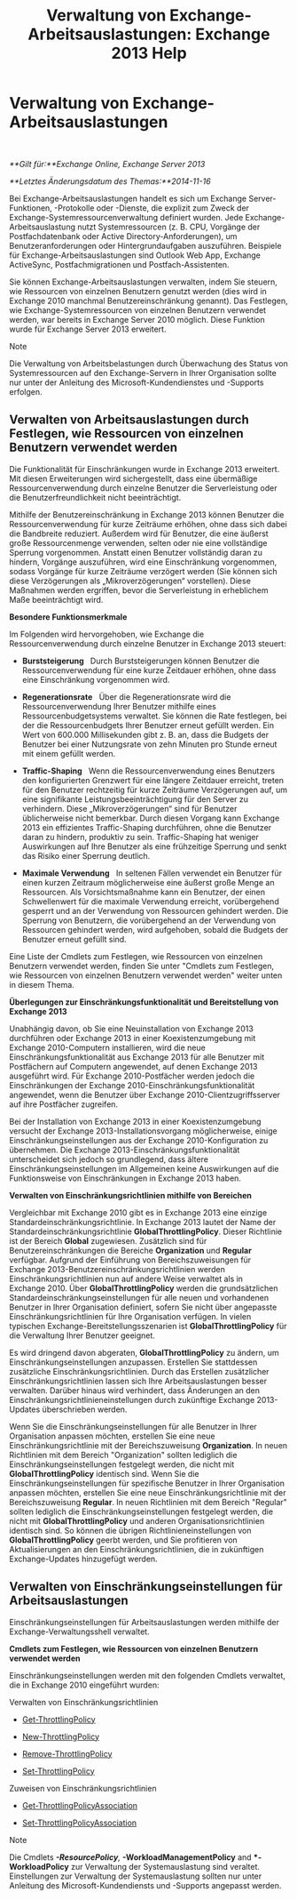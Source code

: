 ﻿---
title: 'Verwaltung von Exchange-Arbeitsauslastungen: Exchange 2013 Help'
TOCTitle: Verwaltung von Exchange-Arbeitsauslastungen
ms:assetid: 276740c4-bdb7-49f1-9470-ae6f2bfd65aa
ms:mtpsurl: https://technet.microsoft.com/de-de/library/JJ150503(v=EXCHG.150)
ms:contentKeyID: 50475374
ms.date: 04/24/2018
mtps_version: v=EXCHG.150
ms.translationtype: HT
---

# Verwaltung von Exchange-Arbeitsauslastungen

 

_**Gilt für:**Exchange Online, Exchange Server 2013_

_**Letztes Änderungsdatum des Themas:**2014-11-16_

Bei Exchange-Arbeitsauslastungen handelt es sich um Exchange Server-Funktionen, -Protokolle oder -Dienste, die explizit zum Zweck der Exchange-Systemressourcenverwaltung definiert wurden. Jede Exchange-Arbeitsauslastung nutzt Systemressourcen (z. B. CPU, Vorgänge der Postfachdatenbank oder Active Directory-Anforderungen), um Benutzeranforderungen oder Hintergrundaufgaben auszuführen. Beispiele für Exchange-Arbeitsauslastungen sind Outlook Web App, Exchange ActiveSync, Postfachmigrationen und Postfach-Assistenten.

Sie können Exchange-Arbeitsauslastungen verwalten, indem Sie steuern, wie Ressourcen von einzelnen Benutzern genutzt werden (dies wird in Exchange 2010 manchmal Benutzereinschränkung genannt). Das Festlegen, wie Exchange-Systemressourcen von einzelnen Benutzern verwendet werden, war bereits in Exchange Server 2010 möglich. Diese Funktion wurde für Exchange Server 2013 erweitert.


> [!NOTE]
> Die Verwaltung von Arbeitsbelastungen durch Überwachung des Status von Systemressourcen auf den Exchange-Servern in Ihrer Organisation sollte nur unter der Anleitung des Microsoft-Kundendienstes und -Supports erfolgen.



## Verwalten von Arbeitsauslastungen durch Festlegen, wie Ressourcen von einzelnen Benutzern verwendet werden

Die Funktionalität für Einschränkungen wurde in Exchange 2013 erweitert. Mit diesen Erweiterungen wird sichergestellt, dass eine übermäßige Ressourcenverwendung durch einzelne Benutzer die Serverleistung oder die Benutzerfreundlichkeit nicht beeinträchtigt.

Mithilfe der Benutzereinschränkung in Exchange 2013 können Benutzer die Ressourcenverwendung für kurze Zeiträume erhöhen, ohne dass sich dabei die Bandbreite reduziert. Außerdem wird für Benutzer, die eine äußerst große Ressourcenmenge verwenden, selten oder nie eine vollständige Sperrung vorgenommen. Anstatt einen Benutzer vollständig daran zu hindern, Vorgänge auszuführen, wird eine Einschränkung vorgenommen, sodass Vorgänge für kurze Zeiträume verzögert werden (Sie können sich diese Verzögerungen als „Mikroverzögerungen“ vorstellen). Diese Maßnahmen werden ergriffen, bevor die Serverleistung in erheblichem Maße beeinträchtigt wird.

**Besondere Funktionsmerkmale**

Im Folgenden wird hervorgehoben, wie Exchange die Ressourcenverwendung durch einzelne Benutzer in Exchange 2013 steuert:

  - **Burststeigerung**   Durch Burststeigerungen können Benutzer die Ressourcenverwendung für eine kurze Zeitdauer erhöhen, ohne dass eine Einschränkung vorgenommen wird.

  - **Regenerationsrate**   Über die Regenerationsrate wird die Ressourcenverwendung Ihrer Benutzer mithilfe eines Ressourcenbudgetsystems verwaltet. Sie können die Rate festlegen, bei der die Ressourcenbudgets Ihrer Benutzer erneut gefüllt werden. Ein Wert von 600.000 Millisekunden gibt z. B. an, dass die Budgets der Benutzer bei einer Nutzungsrate von zehn Minuten pro Stunde erneut mit einem gefüllt werden.

  - **Traffic-Shaping**   Wenn die Ressourcenverwendung eines Benutzers den konfigurierten Grenzwert für eine längere Zeitdauer erreicht, treten für den Benutzer rechtzeitig für kurze Zeiträume Verzögerungen auf, um eine signifikante Leistungsbeeinträchtigung für den Server zu verhindern. Diese „Mikroverzögerungen“ sind für Benutzer üblicherweise nicht bemerkbar. Durch diesen Vorgang kann Exchange 2013 ein effizientes Traffic-Shaping durchführen, ohne die Benutzer daran zu hindern, produktiv zu sein. Traffic-Shaping hat weniger Auswirkungen auf Ihre Benutzer als eine frühzeitige Sperrung und senkt das Risiko einer Sperrung deutlich.

  - **Maximale Verwendung**   In seltenen Fällen verwendet ein Benutzer für einen kurzen Zeitraum möglicherweise eine äußerst große Menge an Ressourcen. Als Vorsichtsmaßnahme kann ein Benutzer, der einen Schwellenwert für die maximale Verwendung erreicht, vorübergehend gesperrt und an der Verwendung von Ressourcen gehindert werden. Die Sperrung von Benutzern, die vorübergehend an der Verwendung von Ressourcen gehindert werden, wird aufgehoben, sobald die Budgets der Benutzer erneut gefüllt sind.

Eine Liste der Cmdlets zum Festlegen, wie Ressourcen von einzelnen Benutzern verwendet werden, finden Sie unter "Cmdlets zum Festlegen, wie Ressourcen von einzelnen Benutzern verwendet werden" weiter unten in diesem Thema.

**Überlegungen zur Einschränkungsfunktionalität und Bereitstellung von Exchange 2013**

Unabhängig davon, ob Sie eine Neuinstallation von Exchange 2013 durchführen oder Exchange 2013 in einer Koexistenzumgebung mit Exchange 2010-Computern installieren, wird die neue Einschränkungsfunktionalität aus Exchange 2013 für alle Benutzer mit Postfächern auf Computern angewendet, auf denen Exchange 2013 ausgeführt wird. Für Exchange 2010-Postfächer werden jedoch die Einschränkungen der Exchange 2010-Einschränkungsfunktionalität angewendet, wenn die Benutzer über Exchange 2010-Clientzugriffsserver auf ihre Postfächer zugreifen.

Bei der Installation von Exchange 2013 in einer Koexistenzumgebung versucht der Exchange 2013-Installationsvorgang möglicherweise, einige Einschränkungseinstellungen aus der Exchange 2010-Konfiguration zu übernehmen. Die Exchange 2013-Einschränkungsfunktionalität unterscheidet sich jedoch so grundlegend, dass ältere Einschränkungseinstellungen im Allgemeinen keine Auswirkungen auf die Funktionsweise von Einschränkungen in Exchange 2013 haben.

**Verwalten von Einschränkungsrichtlinien mithilfe von Bereichen**

Vergleichbar mit Exchange 2010 gibt es in Exchange 2013 eine einzige Standardeinschränkungsrichtlinie. In Exchange 2013 lautet der Name der Standardeinschränkungsrichtlinie **GlobalThrottlingPolicy**. Dieser Richtlinie ist der Bereich **Global** zugewiesen. Zusätzlich sind für Benutzereinschränkungen die Bereiche **Organization** und **Regular** verfügbar. Aufgrund der Einführung von Bereichszuweisungen für Exchange 2013-Benutzereinschränkungsrichtlinien werden Einschränkungsrichtlinien nun auf andere Weise verwaltet als in Exchange 2010. Über **GlobalThrottlingPolicy** werden die grundsätzlichen Standardeinschränkungseinstellungen für alle neuen und vorhandenen Benutzer in Ihrer Organisation definiert, sofern Sie nicht über angepasste Einschränkungsrichtlinien für Ihre Organisation verfügen. In vielen typischen Exchange-Bereitstellungsszenarien ist **GlobalThrottlingPolicy** für die Verwaltung Ihrer Benutzer geeignet.

Es wird dringend davon abgeraten, **GlobalThrottlingPolicy** zu ändern, um Einschränkungseinstellungen anzupassen. Erstellen Sie stattdessen zusätzliche Einschränkungsrichtlinien. Durch das Erstellen zusätzlicher Einschränkungsrichtlinien lassen sich Ihre Arbeitsauslastungen besser verwalten. Darüber hinaus wird verhindert, dass Änderungen an den Einschränkungsrichtlinieneinstellungen durch zukünftige Exchange 2013-Updates überschrieben werden.

Wenn Sie die Einschränkungseinstellungen für alle Benutzer in Ihrer Organisation anpassen möchten, erstellen Sie eine neue Einschränkungsrichtlinie mit der Bereichszuweisung **Organization**. In neuen Richtlinien mit dem Bereich "Organization" sollten lediglich die Einschränkungseinstellungen festgelegt werden, die nicht mit **GlobalThrottlingPolicy** identisch sind. Wenn Sie die Einschränkungseinstellungen für spezifische Benutzer in Ihrer Organisation anpassen möchten, erstellen Sie eine neue Einschränkungsrichtlinie mit der Bereichszuweisung **Regular**. In neuen Richtlinien mit dem Bereich "Regular" sollten lediglich die Einschränkungseinstellungen festgelegt werden, die nicht mit **GlobalThrottlingPolicy** und anderen Organisationsrichtlinien identisch sind. So können die übrigen Richtlinieneinstellungen von **GlobalThrottlingPolicy** geerbt werden, und Sie profitieren von Aktualisierungen an den Einschränkungsrichtlinien, die in zukünftigen Exchange-Updates hinzugefügt werden.

## Verwalten von Einschränkungseinstellungen für Arbeitsauslastungen

Einschränkungseinstellungen für Arbeitsauslastungen werden mithilfe der Exchange-Verwaltungsshell verwaltet.

**Cmdlets zum Festlegen, wie Ressourcen von einzelnen Benutzern verwendet werden**

Einschränkungseinstellungen werden mit den folgenden Cmdlets verwaltet, die in Exchange 2010 eingeführt wurden:

Verwalten von Einschränkungsrichtlinien

  - [Get-ThrottlingPolicy](https://technet.microsoft.com/de-de/library/dd351264\(v=exchg.150\))

  - [New-ThrottlingPolicy](https://technet.microsoft.com/de-de/library/dd351045\(v=exchg.150\))

  - [Remove-ThrottlingPolicy](https://technet.microsoft.com/de-de/library/dd351178\(v=exchg.150\))

  - [Set-ThrottlingPolicy](https://technet.microsoft.com/de-de/library/dd298094\(v=exchg.150\))

Zuweisen von Einschränkungsrichtlinien

  - [Get-ThrottlingPolicyAssociation](https://technet.microsoft.com/de-de/library/ff459241\(v=exchg.150\))

  - [Set-ThrottlingPolicyAssociation](https://technet.microsoft.com/de-de/library/ff459231\(v=exchg.150\))


> [!NOTE]
> Die Cmdlets <STRONG>*-ResourcePolicy</STRONG>, <STRONG>*-WorkloadManagementPolicy</STRONG> and <STRONG>*-WorkloadPolicy</STRONG> zur Verwaltung der Systemauslastung sind veraltet. Einstellungen zur Verwaltung der Systemauslastung sollten nur unter Anleitung des Microsoft-Kundendiensts und -Supports angepasst werden.


